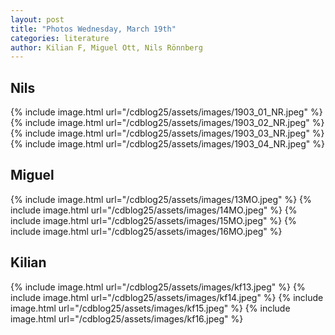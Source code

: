 ```yaml
---
layout: post
title: "Photos Wednesday, March 19th"
categories: literature
author: Kilian F, Miguel Ott, Nils Rönnberg
---
```


## Nils
{% include image.html url="/cdblog25/assets/images/1903_01_NR.jpeg" %}
{% include image.html url="/cdblog25/assets/images/1903_02_NR.jpeg" %}
{% include image.html url="/cdblog25/assets/images/1903_03_NR.jpeg" %}
{% include image.html url="/cdblog25/assets/images/1903_04_NR.jpeg" %}

## Miguel
{% include image.html url="/cdblog25/assets/images/13MO.jpeg" %}
{% include image.html url="/cdblog25/assets/images/14MO.jpeg" %}
{% include image.html url="/cdblog25/assets/images/15MO.jpeg" %}
{% include image.html url="/cdblog25/assets/images/16MO.jpeg" %}

## Kilian
{% include image.html url="/cdblog25/assets/images/kf13.jpeg" %}
{% include image.html url="/cdblog25/assets/images/kf14.jpeg" %}
{% include image.html url="/cdblog25/assets/images/kf15.jpeg" %}
{% include image.html url="/cdblog25/assets/images/kf16.jpeg" %}